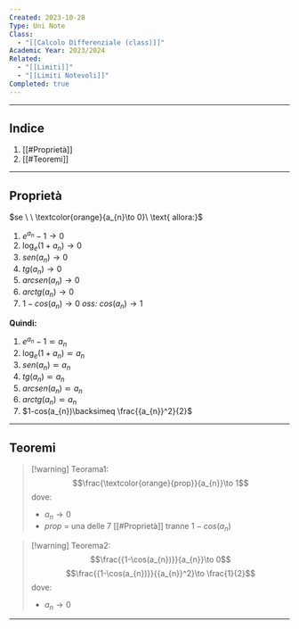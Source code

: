```yaml
---
Created: 2023-10-28
Type: Uni Note
Class:
  - "[[Calcolo Differenziale (class)]]"
Academic Year: 2023/2024
Related:
  - "[[Limiti]]"
  - "[[Limiti Notevoli]]"
Completed: true
---
```

---
## Indice
1. [[#Proprietà]]
2. [[#Teoremi]]

---
## Proprietà
$se \ \ \textcolor{orange}{a_{n}\to 0}\ \text{ allora:}$

1. $e^{a_{n}}-1\to 0$
2. $\log_{e}(1+a_{n})\to 0$ 
3. $sen(a_{n})\to 0$
4. $tg(a_{n})\to 0$
5. $arcsen(a_{n})\to 0$
6. $arctg(a_{n})\to 0$
7. $1-cos(a_{n})\to 0$    *oss:* $cos(a_{n})\to 1$

**Quindi:**
1. $e^{a_{n}}-1 \backsimeq a_{n}$
2. $\log_{e}(1+a_{n})\backsimeq a_{n}$ 
3. $sen(a_{n}) \backsimeq a_{n}$
4. $tg(a_{n})\backsimeq a_{n}$
5. $arcsen(a_{n})\backsimeq a_{n}$
6. $arctg(a_{n})\backsimeq a_{n}$
7. $1-cos(a_{n})\backsimeq \frac{{a_{n}}^2}{2}$ 

---
## Teoremi

>[!warning] Teorama1:
>$$\frac{\textcolor{orange}{prop}}{a_{n}}\to 1$$
>dove: 
>	- $a_{n}\to 0$
>	- *prop* = una delle 7 [[#Proprietà]] tranne $1-cos(a_{n})$

>[!warning] Teorema2:
>$$\frac{{1-\cos(a_{n})}}{a_{n}}\to 0$$
>$$\frac{{1-\cos(a_{n})}}{{a_{n}}^2}\to \frac{1}{2}$$
>dove: 
>	- $a_{n}\to 0$

---

